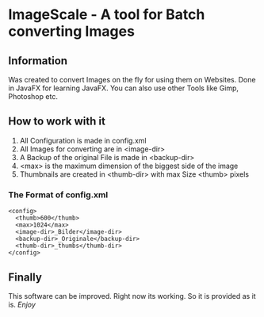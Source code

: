 # ImageScale - A tool for Batch converting Images

## Information

Was created to convert Images on the fly for using them on Websites.
Done in JavaFX for learning JavaFX. You can also use other Tools like Gimp, Photoshop etc.

## How to work with it
1. All Configuration is made in config.xml
2. All Images for converting are in \<image-dir\>
3. A Backup of the original File is made in \<backup-dir\>
4. \<max\> is the maximum dimension of the biggest side of the image
5. Thumbnails are created in \<thumb-dir\> with max Size \<thumb\> pixels


### The Format of config.xml
```
<config>
  <thumb>600</thumb>
  <max>1024</max>
  <image-dir>_Bilder</image-dir>
  <backup-dir>_Originale</backup-dir>
  <thumb-dir>_thumbs</thumb-dir>
</config>
```

## Finally
This software can be improved. Right now its working.
So it is provided as it is. *Enjoy*
